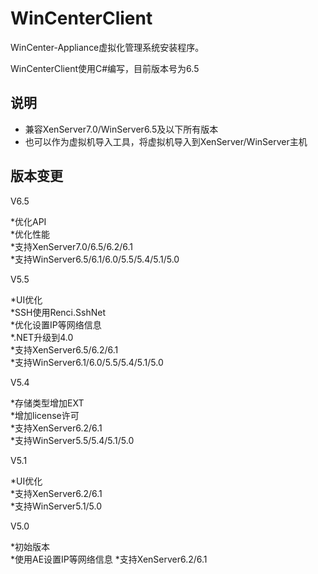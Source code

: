 WinCenterClient
=========

WinCenter-Appliance虚拟化管理系统安装程序。


WinCenterClient使用C#编写，目前版本号为6.5


说明
------
* 兼容XenServer7.0/WinServer6.5及以下所有版本
* 也可以作为虚拟机导入工具，将虚拟机导入到XenServer/WinServer主机


版本变更
-------

V6.5

*优化API  
*优化性能  
*支持XenServer7.0/6.5/6.2/6.1  
*支持WinServer6.5/6.1/6.0/5.5/5.4/5.1/5.0



V5.5

*UI优化  
*SSH使用Renci.SshNet  
*优化设置IP等网络信息  
*.NET升级到4.0  
*支持XenServer6.5/6.2/6.1  
*支持WinServer6.1/6.0/5.5/5.4/5.1/5.0



V5.4
  
*存储类型增加EXT  
*增加license许可  
*支持XenServer6.2/6.1  
*支持WinServer5.5/5.4/5.1/5.0



V5.1

*UI优化  
*支持XenServer6.2/6.1  
*支持WinServer5.1/5.0



V5.0
 
*初始版本  
*使用AE设置IP等网络信息
*支持XenServer6.2/6.1










